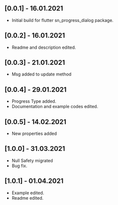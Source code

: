 ## [0.0.1] - 16.01.2021

* Initial build for flutter sn_progress_dialog package.

## [0.0.2] - 16.01.2021

* Readme and description edited.

## [0.0.3] - 21.01.2021

* Msg added to update method

## [0.0.4] - 29.01.2021

* Progress Type added.
* Documentation and example codes edited.

## [0.0.5] - 14.02.2021

* New properties added

## [1.0.0] - 31.03.2021

* Null Safety migrated
* Bug fix.

## [1.0.1] - 01.04.2021

* Example edited.
* Readme edited.